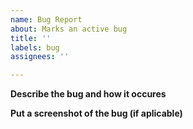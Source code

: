 ```yaml
---
name: Bug Report
about: Marks an active bug
title: ''
labels: bug
assignees: ''

---
```


**Describe the bug and how it occures**



**Put a screenshot of the bug (if aplicable)**
